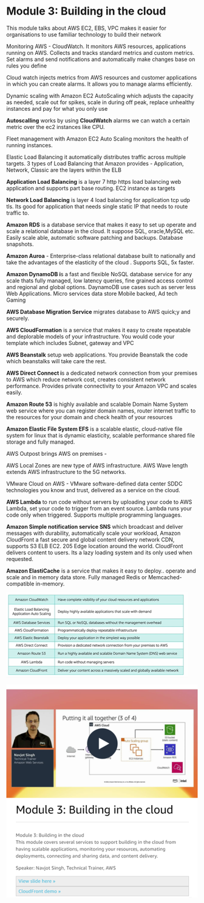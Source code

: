 # Module 3: Building in the cloud

This module talks about AWS EC2, EBS, VPC makes it easier for organisations to use familiar technology to build their network

Monitoring AWS - CloudWatch. It monitors AWS resources, applications running on AWS. Collects and tracks standard metrics and custom metrics. Set alarms and send notifications and automatically make changes base on rules you define 

Cloud watch injects metrics from AWS resources and customer applications in which you can create alarms. It allows you to manage alarms efficiently.

Dynamic scaling with Amazon EC2 AutoScaling which adjusts the capacity as needed, scale out for spikes, scale in during off peak, replace unhealthy instances and pay for what you only use

**Autoscalling** works by using **CloudWatch** alarms we can watch a certain metric over the ec2 instances like CPU.

Fleet management with Amazon EC2 Auto Scaling monitors the health of running instances. 

Elastic Load Balancing it automatically distributes traffic across multiple targets. 3 types of Load Balancing that Amazon provides - Application, Network, Classic are the layers within the ELB

**Application Load Balancing** is a layer 7 http https load balancing web application and supports part base routing. EC2 instance as targets

**Network Load Balancing** is layer 4 load balancing for application tcp udp tls. Its good for application that needs single static IP that needs to route traffic to.

**Amazon RDS** is a database service that makes it easy to set up operate and scale a relational database in the cloud. It suppose SQL, oracle,MySQL etc. Easily scale able, automatic software patching and backups. Database snapshots. 

**Amazon Auroa** - Enterprise-class relational database built to nationally and take the advantages of the elasticity of the cloud . Supports SQL, 5x faster.

**Amazon DynamoDB i**s a fast and flexible NoSQL database service for any scale thats fully managed, low latency queries, fine grained access control and regional and global options. DaynamoDB use cases such as server less Web Applications. Micro services data store Mobile backed, Ad tech Gaming 

**AWS Database Migration Service** migrates database to AWS quick;y and securely.

**AWS CloudFormation** is a service that makes it easy to create repeatable and deplorable models of your infrastructure. You would code your template which includes Subnet, gateway and VPC 

**AWS Beanstalk** setup web applications. You provide Beanstalk the code which beanstalks will take care the rest.

**AWS Direct Connect i**s a dedicated network connection from your premises to AWS which reduce network cost, creates consistent network performance. Provides private connectivity to your Amazon VPC and scales easily. 

**Amazon Route 53** is highly available and scalable Domain Name System web service where you can register domain names, router internet traffic to the resources for your domain and check health of your resources 

**Amazon Elastic File System EFS** is a scalable elastic, cloud-native file system for linux that is dynamic elasticity, scalable performance shared file storage and fully managed. 

AWS Outpost brings AWS on premises - 

AWS Local Zones are new type of AWS infrastructure. AWS Wave length extends AWS infrastructure to the 5G networks.

VMware Cloud on AWS - VMware software-defined data center SDDC technologies you know and trust, delivered as a service on the cloud.

**AWS Lambda** to run code without servers by uploading your code to AWS Lambda, set your code to trigger from an event source. Lambda runs your code only when triggered. Supports multiple programming languages.

**Amazon Simple notification service SNS** which broadcast and deliver messages with durability, automatically scale your workload, Amazon CloudFront a fast secure and global content delivery network CDN, supports S3 ELB EC2. 205 Edge location around the world. CloudFront delivers content to users. Its a lazy loading system and its only used when requested.

**Amazon ElastiCache** is a service that makes it easy to deploy.. operate and scale and in memory data store. Fully managed Redis or Memcached-compatible in-memory.

![](../../.gitbook/assets/image%20%289%29.png)

![](../../.gitbook/assets/image%20%288%29.png)

